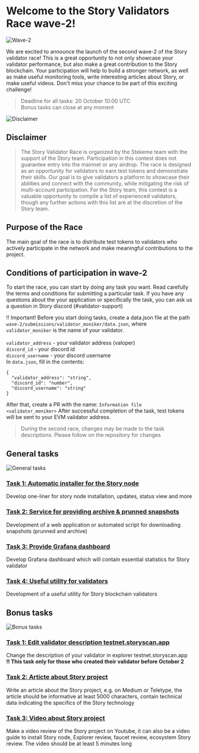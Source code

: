 # Welcome to the Story Validators Race wave-2!
![Wave-2](https://github.com/user-attachments/assets/b314b25e-8b80-4a55-8b41-1010b5de688b)

We are excited to announce the launch of the second wave-2 of the Story validator race! This is a great opportunity to not only showcase your validator performance, but also make a great contribution to the Story blockchain. Your participation will help to build a stronger network, as well as make useful monitoring tools, write interesting articles about Story, or make useful videos. Don't miss your chance to be part of this exciting challenge!

> Deadline for all tasks: 20 October 10:00 UTC<br>
Bonus tasks can close at any moment

![Disclaimer](https://github.com/user-attachments/assets/04cf6335-8e5d-4e2d-8be9-c4a509ba72e1)
## Disclaimer
> The Story Validator Race is organized by the Stekeme team with the support of the Story team. Participation in this contest does not guarantee entry into the mainnet or any airdrop. The race is designed as an opportunity for validators to earn test tokens and demonstrate their skills. Our goal is to give validators a platform to showcase their abilities and connect with the community, while mitigating the risk of multi-account participation. For the Story team, this contest is a valuable opportunity to compile a list of experienced validators, though any further actions with this list are at the discretion of the Story team.

## Purpose of the Race
The main goal of the race is to distribute test tokens to validators who actively participate in the network and make meaningful contributions to the project.

## Conditions of participation in wave-2
To start the race, you can start by doing any task you want. Read carefully the terms and conditions for submitting a particular task. If you have any questions about the your application or specifically the task, you can ask us a question in Story discord (#validator-support)

‼️ Important! Before you start doing tasks, create a data.json file at the path `wave-2/submissions/validator_moniker/data.json`, where `validator_moniker` is the name of your validator.</br>
</br>
`validator_address` - your validator address (valoper)</br>
`discord_id` - your discord id</br>
`discord_username` - your discord username</br>
In `data.json`, fill in the contents:
```
{
  "validator_address": "string",
  "discord_id": "number",
  "discord_username": "string"
}
```
After that, create a PR with the name: `Information file <validator_moniker>`
After successful completion of the task, test tokens will be sent to your EVM validator address.

> During the second race, changes may be made to the task descriptions. Please follow on the repository for changes


## General tasks
![General tasks](https://github.com/user-attachments/assets/9d2bd1c6-265f-4159-8bbc-92a368b3dd59)

### [Task 1: Automatic installer for the Story node](./wave-2/tasks/general-task-1.md)
Develop one-liner for story node installation, updates, status view and more

### [Task 2: Service for providing archive & prunned snapshots](./wave-2/tasks/general-task-2.md)
Development of a web application or automated script for downloading snapshots (prunned and archive)

### [Task 3: Provide Grafana dashboard](./wave-2/tasks/general-task-3.md)
Develop Grafana dashboard which will contain essential statistics for Story validator

### [Task 4: Useful utility for validators](./wave-2/tasks/general-task-4.md)
Development of a useful utility for Story blockchain validators

## Bonus tasks
![Bonus tasks](https://github.com/user-attachments/assets/8b902a01-4fb0-4f71-8f7e-86b5524af002)

### [Task 1: Edit validator description testnet.storyscan.app](./wave-2/tasks/bonus-task-1.md)
Change the description of your validator in explorer testnet.storyscan.app</br>
<b>‼️ This task only for those who created their validator before October 2</b>

### [Task 2: Articte about Story project](./wave-2/tasks/bonus-task-2.md)
Write an article about the Story project, e.g. on Medium or Teletype, the article should be informative at least 5000 characters, contain technical data indicating the specifics of the Story technology

### [Task 3: Video about Story project](./wave-2/tasks/bonus-task-3.md)
Make a video review of the Story project on Youtube, it can also be a video guide to install Story node, Explorer review, faucet review, ecosystem Story review. The video should be at least 5 minutes long
